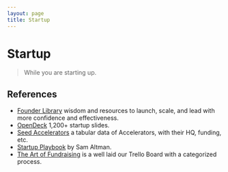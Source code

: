 ```yaml
---
layout: page
title: Startup
---
```


# Startup

> While you are starting up.

## References

- [Founder Library](https://www.founderlibrary.com) wisdom and resources to launch, scale, and lead with more confidence and effectiveness.
- [OpenDeck](https://opendeck.app) 1,200+ startup slides.
- [Seed Accelerators](https://www.seed-db.com/accelerators) a tabular data of Accelerators, with their HQ, funding, etc.
- [Startup Playbook](https://playbook.samaltman.com) by Sam Altman.
- [The Art of Fundraising](https://trello.com/b/TSv8YPKQ/the-art-of-fundraising) is a well laid our Trello Board with a categorized process.

